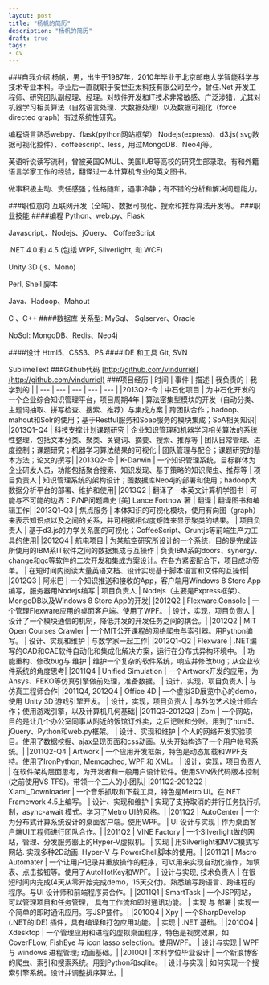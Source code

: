 ```yaml
---
layout: post
title: "杨帆的简历"
description: "杨帆的简历"
draft: true
tags: 
- cv
---
```

###自我介绍
杨帆，男，出生于1987年，2010年毕业于北京邮电大学智能科学与技术专业本科。毕业后一直就职于安世亚太科技有限公司至今，曾任.Net 开发工程师、研究团队副经理、经理。对软件开发和IT技术非常敏感、广泛涉猎，尤其对机器学习相关算法（自然语言处理、大数据处理）以及数据可视化（force directed graph）有过系统性研究。

编程语言熟悉webpy、flask(python网站框架） Nodejs(express)、d3.js( svg数据可视化控件）、coffeescript、less，用过MongoDB、Neo4j等。

英语听说读写流利，曾被英国QMUL、美国IUB等高校的研究生部录取。有和外籍语言学家工作的经验，翻译过一本计算机专业的英文图书。

做事积极主动、责任感强；性格随和，遇事冷静；有不错的分析和解决问题能力。

###职位意向
互联网开发（全端）、数据可视化、搜索和推荐算法开发等。
###职业技能
####编程
Python、web.py、Flask

Javascript,、Nodejs、jQuery、 CoffeeScript

.NET 4.0 和 4.5  (包括 WPF, Silverlight, 和 WCF) 

Unity 3D (js、Mono)

Perl, Shell 脚本

Java、Hadoop、Mahout

C 、C++
####数据库
关系型: MySql、 Sqlserver、Oracle

NoSql: MongoDB、Redis、Neo4j

####设计
Html5、CSS3、PS
####IDE 和工具
Git, SVN

SublimeText
###Github代码
[http://github.com/vindurriel](http://github.com/vindurriel)
###项目经历
| 时间 | 事件 | 描述 | 我负责的 | 我学到的 |
| --- | --- | --- | --- | --- |
|﻿2013Q2-今 | 中石化项目 | 为中石化开发的一个企业综合知识管理平台，项目周期4年 | 算法密集型模块的开发（自动分类、主题词抽取、拼写检查、搜索、推荐）与集成方案 | 跨团队合作；hadoop、mahout和Solr的使用；基于Restful服务和Soap服务的模块集成；SoA相关知识|
|2013Q1-Q4 | 科技支撑计划课题研究 | 企业知识管理和机器学习相关算法的系统性整理，包括文本分类、聚类、关键词、摘要、搜索、推荐等 | 团队日常管理、进度控制；课题研究；机器学习算法结果的可视化 | 团队管理与配合；课题研究的基本方法；论文的撰写|
|2013Q2-今 | K-Darwin | 一个知识管理系统，目标群体为企业研发人员，功能包括聚合搜索、知识发现、基于策略的知识爬虫、推荐等 | 项目负责人 | 知识管理系统的架构设计；图数据库Neo4j的部署和使用；hadoop大数据分析平台的部署、维护和使用|
|2013Q2 | 翻译了一本英文计算机学图书 | 可能与不可能的边界：P/NP问题趣史 [美] Lance Fortnow 著 | 翻译 | 翻译图书和编辑工作|
|2013Q1-Q3 | 焦点服务 | 本体知识的可视化模块，使用有向图（graph）来表示知识点以及之间的关系，并可根据相似度矩阵来显示聚类的结果。 | 项目负责人 | 基于d3.js的力学关系图的可视化；CoffeeScript、Gruntjs等前端生产力工具的使用|
|2012Q4 | 航电项目 | 为某航空研究所设计的一个系统，目的是完成该所使用的IBM系IT软件之间的数据集成与互操作 | 负责IBM系的doors、synergy、change和qc等软件的二次开发和集成方案设计。在各方紧密配合下，项目成功签单。 | 在短时间内阅读大量英语文档、设计实现基于脚本语言和文件的互操作|
|2012Q3 | 阿米巴 | 一个知识推送和接收的App，客户端用Windows 8 Store App编写，服务器用Nodejs编写 | 项目负责人 | Nodejs（主要是Express框架）、MongoDB以及Windows 8 Store App的开发|
|2012Q2 | Flexware.Console | 一个管理Flexware应用的桌面客户端。使用了WPF。 | 设计，实现，项目负责人 | 设计了一个模块通信的机制，降低并发的开发任务之间的耦合。|
|2012Q2 | MIT Open Courses Crawler | 一个MIT公开课程的网络爬虫与索引器。用Python编写。 | 设计、实现和维护 | 与数学家一起工作|
|2012Q1-Q2 | Flexware | .NET编写的CAD和CAE软件自动化和集成化解决方案，运行在分布式异构环境中。 | 功能重构、修改bug与 维护 | 维护一个复杂的软件系统，响应并修改bug；从企业软件系统的角度思考|
|2011Q4 | Unified Simulation | 一个Artwork开发的应用，为Ansys、FEKO等仿真引擎做前处理，准备数据。 | 设计，实现，项目负责人 | 与仿真工程师合作|
|2011Q4, 2012Q4 | Office 4D | 一个虚拟3D展览中心的demo，使用 Unity 3D 游戏引擎开发。 | 设计，实现，项目负责人 | 与外包艺术设计师合作；使用游戏引擎，以及计算机几何基础|
|2011Q3-2012Q3 | Zbm | 一个网站，目的是让几个办公室同事从附近的饭馆订外卖，之后记账和分账。用到了html5、jQuery、Python和web.py框架。 | 设计、实现和维护 | 个人的网络开发实验项目。使用了数据挖掘、ajax呈现页面和css动画。从头开始构造了一个用户帐号系统。|
|2011Q2-Q4 | Artwork | 一个应用开发框架，特色是动态加载和WPF支持。使用了IronPython, Memcached, WPF 和 XML。 | 设计，实现，项目负责人 | 在软件架构层面思考，为开发者和一般用户设计软件。使用SVN做代码版本控制(之前使用VS TFS)。带领一个三人的小团队|
|2011Q2-2012Q2 | Xiami_Downloader | 一个音乐抓取和下载工具，特色是Metro UI。在.NET Framework 4.5上编写。 | 设计、实现和维护 | 实现了支持取消的并行任务执行机制，async-await 模式。学习了Metro UI的风格。|
|2011Q2 | AutoCenter | 一个为分布式计算系统设计的桌面客户端。使用WPF。 | UI 设计与实现 | 作为桌面客户端UI工程师进行团队合作。|
|2011Q2 | VINE Factory | 一个Silverlight做的网站，管理、分发服务器上的Hyper-V虚拟机。 | 实现  | 用Silverlight和MVC模式写网站. 实现多种2D动画. Hyper-V 与 PowerShell脚本的使用。|
|2011Q1 | Macro Automater | 一个让用户记录并重放操作的程序，可以用来实现自动化操作，如填表、点击按钮等。使用了AutoHotKey和WPF。 | 设计与实现, 技术负责人 | 在很短时间内完成(4天从零开始完成demo，15天交付)。熟悉编写跨语言、跨进程的程序。与UI 设计师和前端程序员合作。|
|2011Q1 | SmartTask | 一个JSP网站，可以管理项目和任务管理， 具有工作流和即时通讯功能。 | 实现 与 部署 | 实现一个简单的即时通讯应用。写JSP插件。|
|2010Q4 | Xpy | 一个SharpDevelop (.NET的IDE) 插件，具有编译和打包应用功能。 | 实现 | .NET 基础。|
|2010Q4 | Xdesktop | 一个管理应用和进程的虚拟桌面程序，特色是视觉效果，如CoverFLow, FishEye 与 icon lasso selection。使用WPF。 | 设计与实现 | WPF 与 windows 进程管理; 动画基础。|
|2010Q1 | 本科学位毕业设计 | 一个新浪博客的爬虫、索引和搜索系统。用到Python和sqlite。 | 设计与实现 | 如何实现一个搜索引擎系统。设计并调整排序算法。|